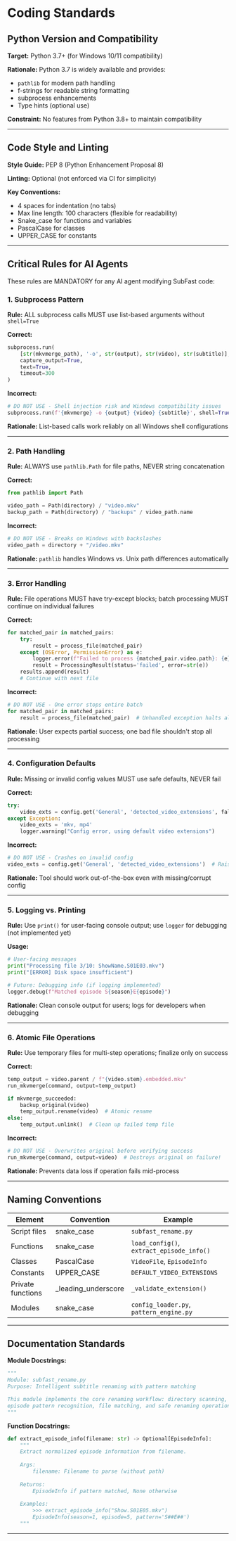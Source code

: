 # Coding Standards

## Python Version and Compatibility

**Target:** Python 3.7+ (for Windows 10/11 compatibility)

**Rationale:** Python 3.7 is widely available and provides:
- `pathlib` for modern path handling
- f-strings for readable string formatting
- subprocess enhancements
- Type hints (optional use)

**Constraint:** No features from Python 3.8+ to maintain compatibility

---

## Code Style and Linting

**Style Guide:** PEP 8 (Python Enhancement Proposal 8)

**Linting:** Optional (not enforced via CI for simplicity)

**Key Conventions:**
- 4 spaces for indentation (no tabs)
- Max line length: 100 characters (flexible for readability)
- Snake_case for functions and variables
- PascalCase for classes
- UPPER_CASE for constants

---

## Critical Rules for AI Agents

These rules are MANDATORY for any AI agent modifying SubFast code:

### 1. Subprocess Pattern

**Rule:** ALL subprocess calls MUST use list-based arguments without `shell=True`

**Correct:**
```python
subprocess.run(
    [str(mkvmerge_path), '-o', str(output), str(video), str(subtitle)],
    capture_output=True,
    text=True,
    timeout=300
)
```

**Incorrect:**
```python
# DO NOT USE - Shell injection risk and Windows compatibility issues
subprocess.run(f'{mkvmerge} -o {output} {video} {subtitle}', shell=True)
```

**Rationale:** List-based calls work reliably on all Windows shell configurations

---

### 2. Path Handling

**Rule:** ALWAYS use `pathlib.Path` for file paths, NEVER string concatenation

**Correct:**
```python
from pathlib import Path

video_path = Path(directory) / "video.mkv"
backup_path = Path(directory) / "backups" / video_path.name
```

**Incorrect:**
```python
# DO NOT USE - Breaks on Windows with backslashes
video_path = directory + "/video.mkv"
```

**Rationale:** `pathlib` handles Windows vs. Unix path differences automatically

---

### 3. Error Handling

**Rule:** File operations MUST have try-except blocks; batch processing MUST continue on individual failures

**Correct:**
```python
for matched_pair in matched_pairs:
    try:
        result = process_file(matched_pair)
    except (OSError, PermissionError) as e:
        logger.error(f"Failed to process {matched_pair.video.path}: {e}")
        result = ProcessingResult(status='failed', error=str(e))
    results.append(result)
    # Continue with next file
```

**Incorrect:**
```python
# DO NOT USE - One error stops entire batch
for matched_pair in matched_pairs:
    result = process_file(matched_pair)  # Unhandled exception halts all processing
```

**Rationale:** User expects partial success; one bad file shouldn't stop all processing

---

### 4. Configuration Defaults

**Rule:** Missing or invalid config values MUST use safe defaults, NEVER fail

**Correct:**
```python
try:
    video_exts = config.get('General', 'detected_video_extensions', fallback='mkv, mp4')
except Exception:
    video_exts = 'mkv, mp4'
    logger.warning("Config error, using default video extensions")
```

**Incorrect:**
```python
# DO NOT USE - Crashes on invalid config
video_exts = config.get('General', 'detected_video_extensions')  # Raises if missing
```

**Rationale:** Tool should work out-of-the-box even with missing/corrupt config

---

### 5. Logging vs. Printing

**Rule:** Use `print()` for user-facing console output; use `logger` for debugging (not implemented yet)

**Usage:**
```python
# User-facing messages
print("Processing file 3/10: ShowName.S01E03.mkv")
print("[ERROR] Disk space insufficient")

# Future: Debugging info (if logging implemented)
logger.debug(f"Matched episode S{season}E{episode}")
```

**Rationale:** Clean console output for users; logs for developers when debugging

---

### 6. Atomic File Operations

**Rule:** Use temporary files for multi-step operations; finalize only on success

**Correct:**
```python
temp_output = video.parent / f"{video.stem}.embedded.mkv"
run_mkvmerge(command, output=temp_output)

if mkvmerge_succeeded:
    backup_original(video)
    temp_output.rename(video)  # Atomic rename
else:
    temp_output.unlink()  # Clean up failed temp file
```

**Incorrect:**
```python
# DO NOT USE - Overwrites original before verifying success
run_mkvmerge(command, output=video)  # Destroys original on failure!
```

**Rationale:** Prevents data loss if operation fails mid-process

---

## Naming Conventions

| Element | Convention | Example |
|---------|-----------|---------|
| Script files | snake_case | `subfast_rename.py` |
| Functions | snake_case | `load_config()`, `extract_episode_info()` |
| Classes | PascalCase | `VideoFile`, `EpisodeInfo` |
| Constants | UPPER_CASE | `DEFAULT_VIDEO_EXTENSIONS` |
| Private functions | _leading_underscore | `_validate_extension()` |
| Modules | snake_case | `config_loader.py`, `pattern_engine.py` |

---

## Documentation Standards

**Module Docstrings:**
```python
"""
Module: subfast_rename.py
Purpose: Intelligent subtitle renaming with pattern matching

This module implements the core renaming workflow: directory scanning,
episode pattern recognition, file matching, and safe renaming operations.
"""
```

**Function Docstrings:**
```python
def extract_episode_info(filename: str) -> Optional[EpisodeInfo]:
    """
    Extract normalized episode information from filename.
    
    Args:
        filename: Filename to parse (without path)
    
    Returns:
        EpisodeInfo if pattern matched, None otherwise
    
    Examples:
        >>> extract_episode_info("Show.S01E05.mkv")
        EpisodeInfo(season=1, episode=5, pattern='S##E##')
    """
```

---
